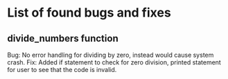 # List of found bugs and fixes

## divide_numbers function

Bug: No error handling for dividing by zero, instead would cause system crash.
Fix: Added if statement to check for zero division, printed statement for user to see that the code is invalid.

